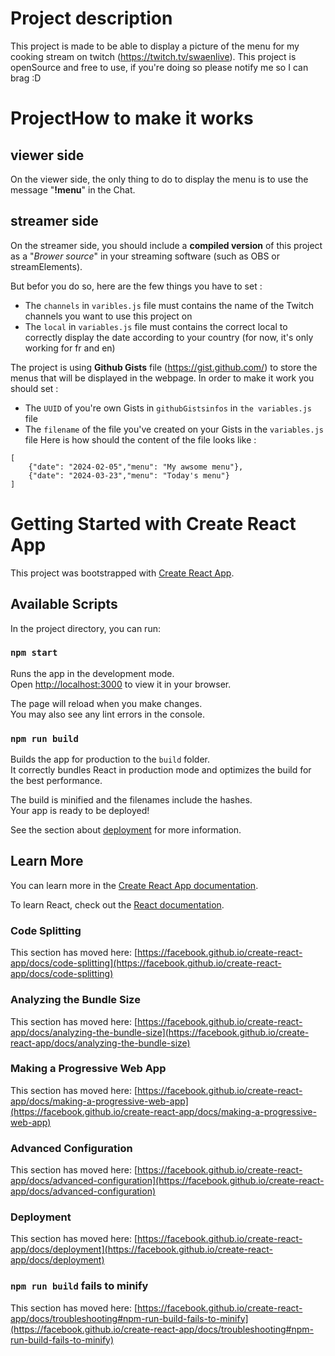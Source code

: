 # Project description

This project is made to be able to display a picture of the menu for my cooking stream on twitch (https://twitch.tv/swaenlive).
This project is openSource and free to use, if you're doing so please notify me so I can brag :D

# ProjectHow to make it works

## viewer side

On the viewer side, the only thing to do to display the menu is to use the message "**!menu**" in the Chat.

## streamer side

On the streamer side, you should include a **compiled version** of this project as a "*Brower source*" in your streaming software (such as OBS or streamElements).

But befor you do so, here are the few things you have to set :
* The `channels` in `varibles.js` file must contains the name of the Twitch channels you want to use this project on
* The `local` in `variables.js` file must contains the correct local to correctly display the date according to your country (for now, it's only working for fr and en)
 
The project is using **Github Gists** file  (https://gist.github.com/) to store the menus that will be displayed in the webpage. In order to make it work you should set :

* The `UUID` of you're own Gists in `githubGistsinfos` in `the variables.js` file
* The `filename` of the file you've created on your Gists in the `variables.js` file
Here is how should the content of the file looks like :
```
[
    {"date": "2024-02-05","menu": "My awsome menu"},
    {"date": "2024-03-23","menu": "Today's menu"}
]
```

# Getting Started with Create React App

This project was bootstrapped with [Create React App](https://github.com/facebook/create-react-app).

## Available Scripts

In the project directory, you can run:

### `npm start`

Runs the app in the development mode.\
Open [http://localhost:3000](http://localhost:3000) to view it in your browser.

The page will reload when you make changes.\
You may also see any lint errors in the console.

### `npm run build`

Builds the app for production to the `build` folder.\
It correctly bundles React in production mode and optimizes the build for the best performance.

The build is minified and the filenames include the hashes.\
Your app is ready to be deployed!

See the section about [deployment](https://facebook.github.io/create-react-app/docs/deployment) for more information.


## Learn More

You can learn more in the [Create React App documentation](https://facebook.github.io/create-react-app/docs/getting-started).

To learn React, check out the [React documentation](https://reactjs.org/).

### Code Splitting

This section has moved here: [https://facebook.github.io/create-react-app/docs/code-splitting](https://facebook.github.io/create-react-app/docs/code-splitting)

### Analyzing the Bundle Size

This section has moved here: [https://facebook.github.io/create-react-app/docs/analyzing-the-bundle-size](https://facebook.github.io/create-react-app/docs/analyzing-the-bundle-size)

### Making a Progressive Web App

This section has moved here: [https://facebook.github.io/create-react-app/docs/making-a-progressive-web-app](https://facebook.github.io/create-react-app/docs/making-a-progressive-web-app)

### Advanced Configuration

This section has moved here: [https://facebook.github.io/create-react-app/docs/advanced-configuration](https://facebook.github.io/create-react-app/docs/advanced-configuration)

### Deployment

This section has moved here: [https://facebook.github.io/create-react-app/docs/deployment](https://facebook.github.io/create-react-app/docs/deployment)

### `npm run build` fails to minify

This section has moved here: [https://facebook.github.io/create-react-app/docs/troubleshooting#npm-run-build-fails-to-minify](https://facebook.github.io/create-react-app/docs/troubleshooting#npm-run-build-fails-to-minify)
